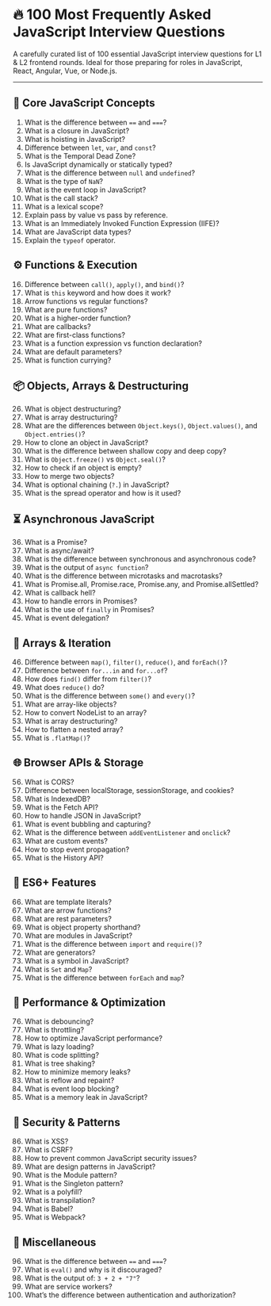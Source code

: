 
# 🔥 100 Most Frequently Asked JavaScript Interview Questions

A carefully curated list of 100 essential JavaScript interview questions for L1 & L2 frontend rounds. Ideal for those preparing for roles in JavaScript, React, Angular, Vue, or Node.js.

---

## 🧠 Core JavaScript Concepts

1. What is the difference between `==` and `===`?
2. What is a closure in JavaScript?
3. What is hoisting in JavaScript?
4. Difference between `let`, `var`, and `const`?
5. What is the Temporal Dead Zone?
6. Is JavaScript dynamically or statically typed?
7. What is the difference between `null` and `undefined`?
8. What is the type of `NaN`?
9. What is the event loop in JavaScript?
10. What is the call stack?
11. What is a lexical scope?
12. Explain pass by value vs pass by reference.
13. What is an Immediately Invoked Function Expression (IIFE)?
14. What are JavaScript data types?
15. Explain the `typeof` operator.

## ⚙️ Functions & Execution

16. Difference between `call()`, `apply()`, and `bind()`?
17. What is `this` keyword and how does it work?
18. Arrow functions vs regular functions?
19. What are pure functions?
20. What is a higher-order function?
21. What are callbacks?
22. What are first-class functions?
23. What is a function expression vs function declaration?
24. What are default parameters?
25. What is function currying?

## 📦 Objects, Arrays & Destructuring

26. What is object destructuring?
27. What is array destructuring?
28. What are the differences between `Object.keys()`, `Object.values()`, and `Object.entries()`?
29. How to clone an object in JavaScript?
30. What is the difference between shallow copy and deep copy?
31. What is `Object.freeze()` vs `Object.seal()`?
32. How to check if an object is empty?
33. How to merge two objects?
34. What is optional chaining (`?.`) in JavaScript?
35. What is the spread operator and how is it used?

## ⏳ Asynchronous JavaScript

36. What is a Promise?
37. What is async/await?
38. What is the difference between synchronous and asynchronous code?
39. What is the output of `async function`?
40. What is the difference between microtasks and macrotasks?
41. What is Promise.all, Promise.race, Promise.any, and Promise.allSettled?
42. What is callback hell?
43. How to handle errors in Promises?
44. What is the use of `finally` in Promises?
45. What is event delegation?

## 🔄 Arrays & Iteration

46. Difference between `map()`, `filter()`, `reduce()`, and `forEach()`?
47. Difference between `for...in` and `for...of`?
48. How does `find()` differ from `filter()`?
49. What does `reduce()` do?
50. What is the difference between `some()` and `every()`?
51. What are array-like objects?
52. How to convert NodeList to an array?
53. What is array destructuring?
54. How to flatten a nested array?
55. What is `.flatMap()`?

## 🌐 Browser APIs & Storage

56. What is CORS?
57. Difference between localStorage, sessionStorage, and cookies?
58. What is IndexedDB?
59. What is the Fetch API?
60. How to handle JSON in JavaScript?
61. What is event bubbling and capturing?
62. What is the difference between `addEventListener` and `onclick`?
63. What are custom events?
64. How to stop event propagation?
65. What is the History API?

## 📜 ES6+ Features

66. What are template literals?
67. What are arrow functions?
68. What are rest parameters?
69. What is object property shorthand?
70. What are modules in JavaScript?
71. What is the difference between `import` and `require()`?
72. What are generators?
73. What is a symbol in JavaScript?
74. What is `Set` and `Map`?
75. What is the difference between `forEach` and `map`?

## 🚀 Performance & Optimization

76. What is debouncing?
77. What is throttling?
78. How to optimize JavaScript performance?
79. What is lazy loading?
80. What is code splitting?
81. What is tree shaking?
82. How to minimize memory leaks?
83. What is reflow and repaint?
84. What is event loop blocking?
85. What is a memory leak in JavaScript?

## 🔐 Security & Patterns

86. What is XSS?
87. What is CSRF?
88. How to prevent common JavaScript security issues?
89. What are design patterns in JavaScript?
90. What is the Module pattern?
91. What is the Singleton pattern?
92. What is a polyfill?
93. What is transpilation?
94. What is Babel?
95. What is Webpack?

## 🧪 Miscellaneous

96. What is the difference between `==` and `===`?
97. What is `eval()` and why is it discouraged?
98. What is the output of: `3 + 2 + "7"`?
99. What are service workers?
100. What’s the difference between authentication and authorization?
